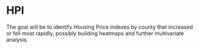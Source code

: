 # HPI
The goal will be to identify Housing Price indexes by county that increased or fell most rapidly, possibly building heatmaps and further multivariate analysis.
